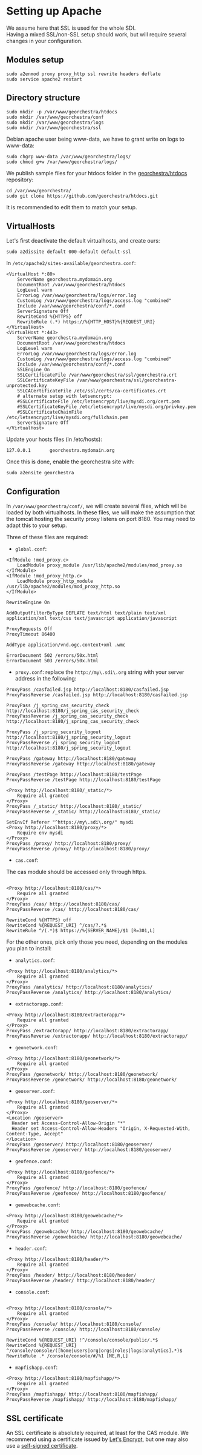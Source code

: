 # Setting up Apache

We assume here that SSL is used for the whole SDI.  
Having a mixed SSL/non-SSL setup should work, but will require several changes in your configuration.


## Modules setup

```
sudo a2enmod proxy proxy_http ssl rewrite headers deflate
sudo service apache2 restart
```


## Directory structure

```
sudo mkdir -p /var/www/georchestra/htdocs
sudo mkdir /var/www/georchestra/conf 
sudo mkdir /var/www/georchestra/logs 
sudo mkdir /var/www/georchestra/ssl
```

Debian apache user being www-data, we have to grant write on logs to www-data:
```
sudo chgrp www-data /var/www/georchestra/logs/
sudo chmod g+w /var/www/georchestra/logs/
```

We publish sample files for your htdocs folder in the [georchestra/htdocs](https://github.com/georchestra/htdocs) repository:
```
cd /var/www/georchestra/
sudo git clone https://github.com/georchestra/htdocs.git
```
It is recommended to edit them to match your setup.



## VirtualHosts

Let's first deactivate the default virtualhosts, and create ours:
```
sudo a2dissite default 000-default default-ssl
```

In ```/etc/apache2/sites-available/georchestra.conf```:
```
<VirtualHost *:80>
    ServerName georchestra.mydomain.org
    DocumentRoot /var/www/georchestra/htdocs
    LogLevel warn
    ErrorLog /var/www/georchestra/logs/error.log
    CustomLog /var/www/georchestra/logs/access.log "combined"
    Include /var/www/georchestra/conf/*.conf
    ServerSignature Off
    RewriteCond %{HTTPS} off 
    RewriteRule (.*) https://%{HTTP_HOST}%{REQUEST_URI} 
</VirtualHost>
<VirtualHost *:443>
    ServerName georchestra.mydomain.org
    DocumentRoot /var/www/georchestra/htdocs
    LogLevel warn
    ErrorLog /var/www/georchestra/logs/error.log
    CustomLog /var/www/georchestra/logs/access.log "combined"
    Include /var/www/georchestra/conf/*.conf
    SSLEngine On
    SSLCertificateFile /var/www/georchestra/ssl/georchestra.crt
    SSLCertificateKeyFile /var/www/georchestra/ssl/georchestra-unprotected.key
    SSLCACertificateFile /etc/ssl/certs/ca-certificates.crt
    # alternate setup with letsencrypt:
    #SSLCertificateFile /etc/letsencrypt/live/mysdi.org/cert.pem
    #SSLCertificateKeyFile /etc/letsencrypt/live/mysdi.org/privkey.pem
    #SSLCertificateChainFile /etc/letsencrypt/live/mysdi.org/fullchain.pem
    ServerSignature Off
</VirtualHost>
```


Update your hosts files (in /etc/hosts):
```
127.0.0.1       georchestra.mydomain.org
```

Once this is done, enable the georchestra site with:
```
sudo a2ensite georchestra
```


## Configuration

In ```/var/www/georchestra/conf/```, we will create several files, which will be loaded by both virtualhosts.
In these files, we will make the assumption that the tomcat hosting the security proxy listens on port 8180. You may need to adapt this to your setup.

Three of these files are required:

* ```global.conf```:

```
<IfModule !mod_proxy.c>
    LoadModule proxy_module /usr/lib/apache2/modules/mod_proxy.so
</IfModule>
<IfModule !mod_proxy_http.c>
    LoadModule proxy_http_module /usr/lib/apache2/modules/mod_proxy_http.so
</IfModule>

RewriteEngine On

AddOutputFilterByType DEFLATE text/html text/plain text/xml application/xml text/css text/javascript application/javascript

ProxyRequests Off
ProxyTimeout 86400

AddType application/vnd.ogc.context+xml .wmc

ErrorDocument 502 /errors/50x.html
ErrorDocument 503 /errors/50x.html
```

* ```proxy.conf```: replace the ```http://my\.sdi\.org``` string with your server address in the following:

```
ProxyPass /casfailed.jsp http://localhost:8180/casfailed.jsp
ProxyPassReverse /casfailed.jsp http://localhost:8180/casfailed.jsp

ProxyPass /j_spring_cas_security_check http://localhost:8180/j_spring_cas_security_check 
ProxyPassReverse /j_spring_cas_security_check http://localhost:8180/j_spring_cas_security_check

ProxyPass /j_spring_security_logout http://localhost:8180/j_spring_security_logout 
ProxyPassReverse /j_spring_security_logout http://localhost:8180/j_spring_security_logout

ProxyPass /gateway http://localhost:8180/gateway
ProxyPassReverse /gateway http://localhost:8180/gateway

ProxyPass /testPage http://localhost:8180/testPage
ProxyPassReverse /testPage http://localhost:8180/testPage

<Proxy http://localhost:8180/_static/*>
    Require all granted
</Proxy>
ProxyPass /_static/ http://localhost:8180/_static/
ProxyPassReverse /_static/ http://localhost:8180/_static/

SetEnvIf Referer "^https://my\.sdi\.org/" mysdi
<Proxy http://localhost:8180/proxy/*>
    Require env mysdi
</Proxy>
ProxyPass /proxy/ http://localhost:8180/proxy/ 
ProxyPassReverse /proxy/ http://localhost:8180/proxy/
```

* ```cas.conf```:

The cas module should be accessed only through https.
```

<Proxy http://localhost:8180/cas/*>
    Require all granted
</Proxy>
ProxyPass /cas/ http://localhost:8180/cas/ 
ProxyPassReverse /cas/ http://localhost:8180/cas/

RewriteCond %{HTTPS} off
RewriteCond %{REQUEST_URI} ^/cas/?.*$ 
RewriteRule ^/(.*)$ https://%{SERVER_NAME}/$1 [R=301,L]
```

For the other ones, pick only those you need, depending on the modules you plan to install:

* ```analytics.conf```:

```
<Proxy http://localhost:8180/analytics/*>
    Require all granted
</Proxy>
ProxyPass /analytics/ http://localhost:8180/analytics/ 
ProxyPassReverse /analytics/ http://localhost:8180/analytics/
```


* ```extractorapp.conf```:

```
<Proxy http://localhost:8180/extractorapp/*>
    Require all granted
</Proxy>
ProxyPass /extractorapp/ http://localhost:8180/extractorapp/ 
ProxyPassReverse /extractorapp/ http://localhost:8180/extractorapp/
```


* ```geonetwork.conf```:

```
<Proxy http://localhost:8180/geonetwork/*>
    Require all granted
</Proxy>
ProxyPass /geonetwork/ http://localhost:8180/geonetwork/ 
ProxyPassReverse /geonetwork/ http://localhost:8180/geonetwork/
```


* ```geoserver.conf```:

```
<Proxy http://localhost:8180/geoserver/*>
    Require all granted
</Proxy>
<Location /geoserver>
  Header set Access-Control-Allow-Origin "*"
  Header set Access-Control-Allow-Headers "Origin, X-Requested-With, Content-Type, Accept"
</Location>
ProxyPass /geoserver/ http://localhost:8180/geoserver/ 
ProxyPassReverse /geoserver/ http://localhost:8180/geoserver/
```


* ```geofence.conf```:

```
<Proxy http://localhost:8180/geofence/*>
    Require all granted
</Proxy>
ProxyPass /geofence/ http://localhost:8180/geofence/ 
ProxyPassReverse /geofence/ http://localhost:8180/geofence/
```


* ```geowebcache.conf```:

```
<Proxy http://localhost:8180/geowebcache/*>
    Require all granted
</Proxy>
ProxyPass /geowebcache/ http://localhost:8180/geowebcache/ 
ProxyPassReverse /geowebcache/ http://localhost:8180/geowebcache/
```


* ```header.conf```:

```
<Proxy http://localhost:8180/header/*>
    Require all granted
</Proxy>
ProxyPass /header/ http://localhost:8180/header/
ProxyPassReverse /header/ http://localhost:8180/header/
```


* ```console.conf```:

```

<Proxy http://localhost:8180/console/*>
    Require all granted
</Proxy>
ProxyPass /console/ http://localhost:8180/console/
ProxyPassReverse /console/ http://localhost:8180/console/

RewriteCond %{REQUEST_URI} !^/console/console/public/.*$
RewriteCond %{REQUEST_URI} ^/console/console/([home|users|org|orgs|roles|logs|analytics].*)$
RewriteRule .* /console/console/#/%1 [NE,R,L]
```

* ```mapfishapp.conf```:

```
<Proxy http://localhost:8180/mapfishapp/*>
    Require all granted
</Proxy>
ProxyPass /mapfishapp/ http://localhost:8180/mapfishapp/ 
ProxyPassReverse /mapfishapp/ http://localhost:8180/mapfishapp/
```


## SSL certificate

An SSL certificate is absolutely required, at least for the CAS module.
We recommend using a certificate issued by [Let's Encrypt](https://letsencrypt.org/), but one may also use a [self-signed certificate](../tutorials/self-signed-certificate.md).
